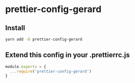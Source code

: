 # prettier-config-gerard

## Install
```bash
yarn add -D prettier-config-gerard
```

## Extend this config in your .prettierrc.js
```js
module.exports = {
  ...require('prettier-config-gerard')
}
```
